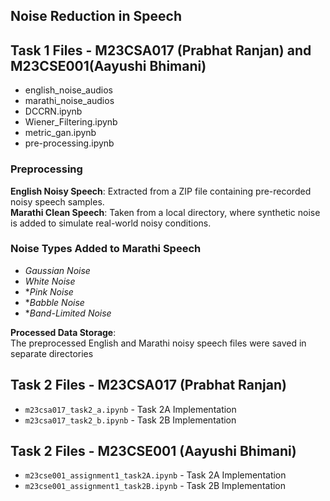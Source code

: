 ## **Noise Reduction in Speech**  
## Task 1 Files - M23CSA017 (Prabhat Ranjan) and M23CSE001(Aayushi Bhimani)
- english_noise_audios
- marathi_noise_audios
- DCCRN.ipynb
- Wiener_Filtering.ipynb
- metric_gan.ipynb
- pre-processing.ipynb

### **Preprocessing**  

**English Noisy Speech**: Extracted from a ZIP file containing pre-recorded noisy speech samples.  
**Marathi Clean Speech**: Taken from a local directory, where synthetic noise is added to simulate real-world noisy conditions.  

### **Noise Types Added to Marathi Speech**  
- *Gaussian Noise*  
- *White Noise*
- **Pink Noise*
- **Babble Noise*
- **Band-Limited Noise*

**Processed Data Storage**:  
The preprocessed English and Marathi noisy speech files were saved in separate directories 


## Task 2 Files - M23CSA017 (Prabhat Ranjan)
- `m23csa017_task2_a.ipynb` - Task 2A Implementation
- `m23csa017_task2_b.ipynb` - Task 2B Implementation



## Task 2 Files - M23CSE001 (Aayushi Bhimani)
- `m23cse001_assignment1_task2A.ipynb` - Task 2A Implementation
- `m23cse001_assignment1_task2B.ipynb` - Task 2B Implementation
